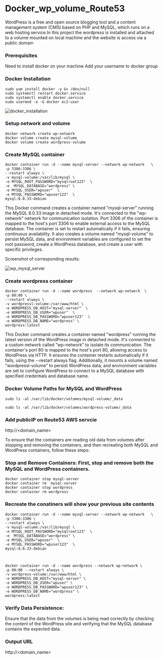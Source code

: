 # Docker_wp_volume_Route53
WordPress is a free and open source blogging tool and a content management system (CMS) based on PHP and MySQL, which runs on a web hosting service.In this project the wordpress is installed and attached to a volume mounted on local machine and the website is access via a public domain


### Prerequisites
Need to install docker on your machine
Add your username to docker group

### Docker Installation

```
sudo yum install docker -y &> /dev/null
sudo systemctl restart docker.service
sudo systemctl enable docker.service
sudo usermod -a -G docker ec2-user
```
![docker_installation](https://github.com/Nisha-Sugathan/Docker-Bind_mounting/assets/134600837/ba7797c4-9a73-4ce6-b593-2befa5850e0d)

### Setup network and volume
```
docker network create wp-network
docker volume create mysql-volume
docker volume create wordpress-volume
```
### Create MySQL container
```
docker container run -d --name mysql-server --network wp-network   \
-p 3306:3306 \
--restart always \
-v mysql-volume:/var/lib/mysql \
-e MYSQL_ROOT_PASSWORD="mysqlroot123"  \
-e  MYSQL_DATABASE="wordpress" \
-e MYSQL_USER="wpuser"  \
-e MYSQL_PASSWORD="wpuser123"  \
mysql:8.0.33-debian
```
This Docker command creates a container named "mysql-server" running the MySQL 8.0.33 image in detached mode. It's connected to the "wp-network" network for communication isolation. Port 3306 of the container is mapped to the host's port 3306 to enable external access to the MySQL database. The container is set to restart automatically if it fails, ensuring continuous availability. It also creates a volume named "mysql-volume" to persist MySQL data, and environment variables are configured to set the root password, create a WordPress database, and create a user with specific privileges.

Screenshot of corresponding results:

![wp_mysql_server](https://github.com/Nisha-Sugathan/Docker_wp_volume_Route53/assets/134600837/31b64857-8d90-4118-b962-a4866b24548c)

### Create wordpress container
```
docker container run -d --name wordpress  --network wp-network  \
-p 80:80 \
--restart always \
-v wordpressl-volume:/var/www/html \
-e WORDPRESS_DB_HOST="mysql-server"  \
-e WORDPRESS_DB_USER="wpuser"  \
-e WORDPRESS_DB_PASSWORD="wpuser123"  \
-e WORDPRESS_DB_NAME="wordpress" \
wordpress:latest
```

This Docker command creates a container named "wordpress" running the latest version of the WordPress image in detached mode. It's connected to a custom network called "wp-network" to isolate its communication. The container's port 80 is mapped to the host's port 80, allowing access to WordPress via HTTP. It ensures the container restarts automatically if it fails, using the --restart always flag. Additionally, it mounts a volume named "wordpressl-volume" to persist WordPress data, and environment variables are set to configure WordPress to connect to a MySQL database with specified credentials and database name.

### Docker Volume Paths for MySQL and WordPress
```
sudo ls -al /var/lib/docker/volumes/mysql-volume/_data

sudo ls -al /var/lib/docker/volumes/wordpress-volume/_data
```

###  Add publicIP on Route53 AWS servcie


http://<domain_name>


To ensure that the containers are reading old data from volumes after stopping and removing the containers, and then recreating both MySQL and WordPress containers, follow these steps:

### Stop and Remove Containers: First, stop and remove both the MySQL and WordPress containers.

```
docker container stop mysql-server
docker container rm  mysql-server
docker container stop wordpress
docker container rm wordpress
```
### Recreate the conatiners will show your previous site contents

```
docker container run -d --name mysql-server --network wp-network   \
-p 3306:3306 \
--restart always \
-v mysql-volume:/var/lib/mysql \
-e MYSQL_ROOT_PASSWORD="mysqlroot123"  \
-e  MYSQL_DATABASE="wordpress" \
-e MYSQL_USER="wpuser"  \
-e MYSQL_PASSWORD="wpuser123"  \
mysql:8.0.33-debian



docker container run -d --name wordpress --network wp-network \
-p 80:80 --restart always \
-v wordpress-volume:/var/www/html \
-e WORDPRESS_DB_HOST="mysql-server" \
-e WORDPRESS_DB_USER="wpuser" \
-e WORDPRESS_DB_PASSWORD="wpuser123" \
-e WORDPRESS_DB_NAME="wordpress" \
wordpress:latest

```
### Verify Data Persistence: 

Ensure that the data from the volumes is being read correctly by checking the content of the WordPress site and verifying that the MySQL database contains the expected data.

### Output URL

http://<domain_name>

